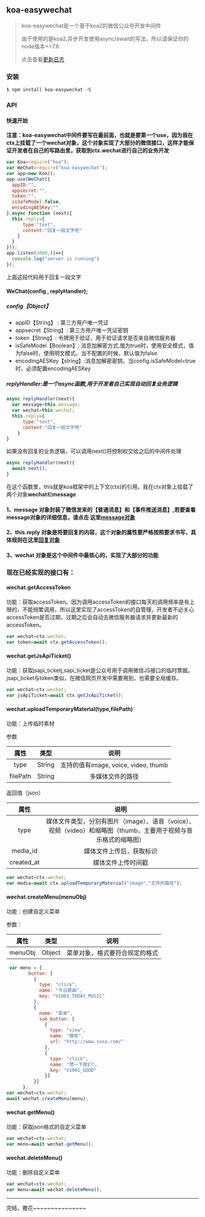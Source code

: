 ## koa-easywechat

> koa-easywechat是一个基于koa2的微信公众号开发中间件
>
> 由于使用的是koa2,异步开发使用async/await的写法，所以请保证你的node版本>=7.6
>
> 点击查看[更新日志](https://github.com/51ding/koa-easywechat/wiki/%E6%9B%B4%E6%96%B0%E6%97%A5%E5%BF%97)

### 安装

```shell
$ npm install koa-easywechat -S
```

### API

#### 快速开始

**注意：koa-easywechat中间件要写在最前面，也就是要第一个use，因为我在ctx上挂载了一个wechat对象，这个对象实现了大部分的微信接口，这样才能保证开发者在自己的写路由里，获取到ctx.wechat进行自己的业务开发**

```javascript
var Koa=require("koa");
var WeChat=require("koa-easywechat");
var app=new Koa();
app.use(WeChat({
  appID:"",
  appsecret:"",
  token:"",
  isSafeModel:false,
  encodingAESKey:""
},async function (next){
  this.reply={
      type:"text",
      content:"回复一段文字吧"
    }
  }
}));
app.listen(3000,()=>{
  console.log("server is running")
});
```

上面这段代码用于回复一段文字

#### WeChat(config , replyHandler);

##### config【Object】

- appID【String】 : 第三方用户唯一凭证
- appsecret【String】: 第三方用户唯一凭证密钥
- token【String】: 令牌用于验证，用于验证请求是否来自微信服务器
- isSafeModel【Boolean】: 消息加解密方式,值为true时，使用安全模式，值为false时，使用明文模式，当不配置的时候，默认值为false
- encodingAESKey【string】:消息加解密密钥，当config.isSafeModel=true时，必须配置encodingAESKey

##### replyHandler:是一个async函数,用于开发者自己实现自动回复业务逻辑

```javascript
async replyHandler(next){
  var message=this.message;
  var wechat=this.wechat;
  this.reply={
      type:"text",
      content:"回复一段文字吧"
    }
}
```
如果没有回复的业务逻辑，可以调用next()将控制权交给之后的中间件处理
```javascript
async replyHandler(next){
  await next();
}
```

在这个函数里，this就是koa框架中的上下文(ctx)的引用，我在ctx对象上挂载了两个对象**wechat**和**message**

#### 1、message 对象封装了微信发来的【普通消息】和【事件推送消息】,若要查看message对象的详细信息，请点击 这里[message对象](https://github.com/51ding/koa-easywechat/wiki/message%E5%AF%B9%E8%B1%A1%E5%B1%9E%E6%80%A7%E8%A1%A8)

#### 2、this.reply 对象是将要回复的内容，这个对象的属性要严格按照要求书写，具体规则在这里[回复对象](https://github.com/51ding/koa-easywechat/wiki/this.reply%E5%9B%9E%E5%A4%8D%E5%AF%B9%E8%B1%A1%E8%AF%A6%E7%BB%86%E4%BF%A1%E6%81%AF%E5%8F%8A%E6%A1%88%E4%BE%8B)

#### 3、wechat 对象是这个中间件中最核心的，实现了大部分的功能

### 现在已经实现的接口有：

#### wechat.getAccessToken

​	功能：获取accessToken。因为调用accessToken的接口每天的调用频率是有上限的，不能频繁调用，所以这里实现了accessToken的自管理，开发者不必关心accessToken是否过期，过期之后会自动去微信服务器请求并更新最新的accessToken。

```javascript
var wechat=ctx.wechat;
var token=await ctx.getAccessToken();
```

#### wechat.getJsApiTicket()

​	功能：获取jsapi_ticketj,sapi_ticket是公众号用于调用微信JS接口的临时票据。jsapi_ticket与token类似，在微信网页开发中需要用到，也需要全局缓存。

```javascript
var wechat=ctx.wechat;
var jsApiTicket=await ctx.getJsApiTicket();
```



#### wechat.uploadTemporaryMaterial(type,filePath)

功能：上传临时素材

参数

|    属性    |   类型   |               说明                |
| :------: | :----: | :-----------------------------: |
|   type   | String | 支持的值有image, voice, video, thumb |
| filePath | String |            多媒体文件的路径             |

返回值（json）

|     属性     |                    说明                    |
| :--------: | :--------------------------------------: |
|    type    | 媒体文件类型，分别有图片（image）、语音（voice）、视频（video）和缩略图（thumb，主要用于视频与音乐格式的缩略图） |
|  media_id  |               媒体文件上传后，获取标识               |
| created_at |                媒体文件上传时间戳                 |

```javascript
var wechat=ctx.wechat;
var media=await ctx.uploadTemporaryMaterial("image","文件的路径");
```

#### wechat.createMenu(menuObj)

功能：创建自定义菜单

参数：

|   属性    |   类型   |       说明        |
| :-----: | :----: | :-------------: |
| menuObj | Object | 菜单对象，格式要符合规定的格式 |

```javascript
 var menu = {
        button: [
          {
            type: "click",
            name: "今日歌曲",
            key: "V1001_TODAY_MUSIC"
          },
          {
            name: "菜单",
            sub_button: [
              {
                type: "view",
                name: "搜索",
                url: "http://www.soso.com/"
              },
              {
                type: "click",
                name: "赞一下我们",
                key: "V1001_GOOD"
              }]
          }]
      };
var wechat=ctx.wechat;
await wechat.createMenu(menu);
```



#### wechat.getMenu()

功能：获取json格式的自定义菜单

```javascript
var wechat=ctx.wechat;
var menu=await wechat.getMenu();
```

#### wechat.deleteMenu()

功能：删除自定义菜单

```javascript
var wechat=ctx.wechat;
var menu=await wechat.deleteMenu();
```





-----------------------------------------------------------------------------------------------------------------------------------------------------------
完结，撒花~~~~~~~~~~~~~~~







































